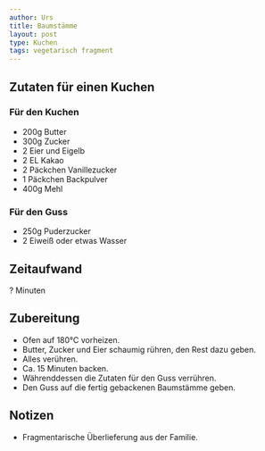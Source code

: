 ```yaml
---
author: Urs
title: Baumstämme
layout: post
type: Kuchen
tags: vegetarisch fragment
---
```

## Zutaten für einen Kuchen
### Für den Kuchen
 * 200g Butter
 * 300g Zucker
 * 2 Eier und Eigelb
 * 2 EL Kakao
 * 2 Päckchen Vanillezucker
 * 1 Päckchen Backpulver
 * 400g Mehl

### Für den Guss
* 250g Puderzucker
* 2 Eiweiß oder etwas Wasser
  
## Zeitaufwand
? Minuten

## Zubereitung
 * Ofen auf 180°C vorheizen.
 * Butter, Zucker und Eier schaumig rühren, den Rest dazu geben.
 * Alles verühren.
 * Ca. 15 Minuten backen.
 * Währenddessen die Zutaten für den Guss verrühren.
 * Den Guss auf die fertig gebackenen Baumstämme geben.
 
## Notizen
 * Fragmentarische Überlieferung aus der Familie.
